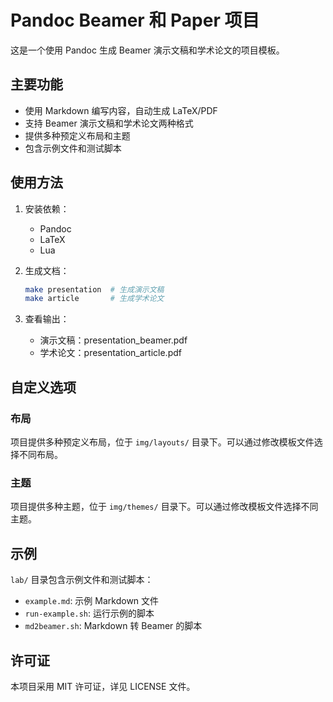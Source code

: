 # Pandoc Beamer 和 Paper 项目

这是一个使用 Pandoc 生成 Beamer 演示文稿和学术论文的项目模板。

## 主要功能

- 使用 Markdown 编写内容，自动生成 LaTeX/PDF
- 支持 Beamer 演示文稿和学术论文两种格式
- 提供多种预定义布局和主题
- 包含示例文件和测试脚本

## 使用方法

1. 安装依赖：
   - Pandoc
   - LaTeX
   - Lua

2. 生成文档：
   ```bash
   make presentation  # 生成演示文稿
   make article       # 生成学术论文
   ```

3. 查看输出：
   - 演示文稿：presentation_beamer.pdf
   - 学术论文：presentation_article.pdf

## 自定义选项

### 布局
项目提供多种预定义布局，位于 `img/layouts/` 目录下。可以通过修改模板文件选择不同布局。

### 主题
项目提供多种主题，位于 `img/themes/` 目录下。可以通过修改模板文件选择不同主题。

## 示例

`lab/` 目录包含示例文件和测试脚本：
- `example.md`: 示例 Markdown 文件
- `run-example.sh`: 运行示例的脚本
- `md2beamer.sh`: Markdown 转 Beamer 的脚本

## 许可证

本项目采用 MIT 许可证，详见 LICENSE 文件。
